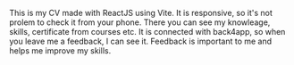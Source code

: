 This is my CV made with ReactJS using Vite.
It is responsive, so it's not prolem to check it from your phone.
There you can see my knowleage, skills, certificate from courses etc.
It is connected with back4app, so when you leave me a feedback, I can see it.
Feedback is important to me and helps me improve my skills.
